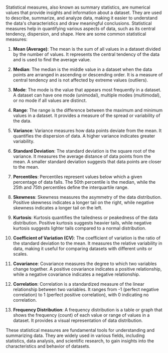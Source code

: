 Statistical measures, also known as summary statistics, are numerical values that provide insights and information about a dataset. They are used to describe, summarize, and analyze data, making it easier to understand the data's characteristics and draw meaningful conclusions. Statistical measures help in quantifying various aspects of data, such as its central tendency, dispersion, and shape. Here are some common statistical measures:

1. **Mean (Average)**: The mean is the sum of all values in a dataset divided by the number of values. It represents the central tendency of the data and is used to find the average value.

2. **Median**: The median is the middle value in a dataset when the data points are arranged in ascending or descending order. It is a measure of central tendency and is not affected by extreme values (outliers).

3. **Mode**: The mode is the value that appears most frequently in a dataset. A dataset can have one mode (unimodal), multiple modes (multimodal), or no mode if all values are distinct.

4. **Range**: The range is the difference between the maximum and minimum values in a dataset. It provides a measure of the spread or variability of the data.

5. **Variance**: Variance measures how data points deviate from the mean. It quantifies the dispersion of data. A higher variance indicates greater variability.

6. **Standard Deviation**: The standard deviation is the square root of the variance. It measures the average distance of data points from the mean. A smaller standard deviation suggests that data points are closer to the mean.

7. **Percentiles**: Percentiles represent values below which a given percentage of data falls. The 50th percentile is the median, while the 25th and 75th percentiles define the interquartile range.

8. **Skewness**: Skewness measures the asymmetry of the data distribution. Positive skewness indicates a longer tail on the right, while negative skewness indicates a longer tail on the left.

9. **Kurtosis**: Kurtosis quantifies the tailedness or peakedness of the data distribution. Positive kurtosis suggests heavier tails, while negative kurtosis suggests lighter tails compared to a normal distribution.

10. **Coefficient of Variation (CV)**: The coefficient of variation is the ratio of the standard deviation to the mean. It measures the relative variability in data, making it useful for comparing datasets with different units or scales.

11. **Covariance**: Covariance measures the degree to which two variables change together. A positive covariance indicates a positive relationship, while a negative covariance indicates a negative relationship.

12. **Correlation**: Correlation is a standardized measure of the linear relationship between two variables. It ranges from -1 (perfect negative correlation) to 1 (perfect positive correlation), with 0 indicating no correlation.

13. **Frequency Distribution**: A frequency distribution is a table or graph that shows the frequency (count) of each value or range of values in a dataset. It provides a visual representation of data distribution.

These statistical measures are fundamental tools for understanding and summarizing data. They are widely used in various fields, including statistics, data analysis, and scientific research, to gain insights into the characteristics and behavior of datasets.